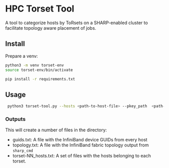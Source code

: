 # HPC Torset Tool

A tool to categorize hosts by ToRsets on a SHARP-enabled cluster to facilitate topology aware placement of jobs.

## Install

Prepare a venv:

```bash
python3 -m venv torset-env
source torset-env/bin/activate
```

```bash
pip install -r requirements.txt
```

## Usage

```bash
 python3 torset-tool.py --hosts <path-to-host-file> --pkey_path  <path-to-ssh-private-key>  --sharp_cmd_path <path-to-sharp-cmd> --output_dir  <path-to-output-dir>
```

### Outputs

This will create a number of files in the <output> directory:

- guids.txt: A file with the InfiniBand device GUIDs from every host
- topology.txt: A file with the InfiniBand fabric topology output from `sharp_cmd`
- torset-NN_hosts.txt: A set of files with the hosts belonging to each torset.
